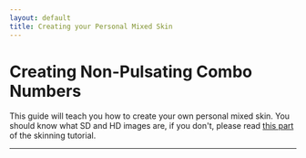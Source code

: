 ```yaml
---
layout: default
title: Creating your Personal Mixed Skin
---
```


# Creating Non-Pulsating Combo Numbers
This guide will teach you how to create your own personal mixed skin. You should know what SD and HD images are, if you don't, please read [this part](https://rockroller01.github.io/skinninginfo/tutorial/introduction.html#hdsd-elements-aspect-ratios-and-resolution) of the skinning tutorial.

***